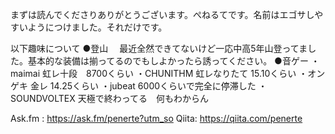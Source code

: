 まずは読んでくださりありがとうございます。ぺねるてです。名前はエゴサしやすいようにつけました。それだけです。


以下趣味について
●登山
　最近全然できてないけど一応中高5年山登ってました。基本的な装備は揃ってるのでもしよかったら誘ってください。
●音ゲー
・maimai
虹レ十段　8700くらい
・CHUNITHM
虹レなりたて 15.10くらい
・オンゲキ
金レ 14.25くらい
・jubeat
6000くらいで完全に停滞した
・SOUNDVOLTEX
天極で終わってる　何もわからん

Ask.fm : https://ask.fm/penerte?utm_so
Qiita: https://qiita.com/penerte